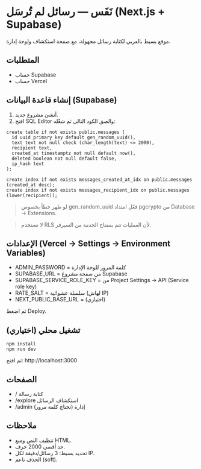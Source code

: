 
# نَفَس — رسائل لم تُرسَل (Next.js + Supabase)

موقع بسيط بالعربي لكتابة رسائل مجهولة، مع صفحة استكشاف ولوحة إدارة.

## المتطلبات
- حساب Supabase
- حساب Vercel

## إنشاء قاعدة البيانات (Supabase)
1) أنشئ مشروع جديد.
2) افتح SQL Editor والصق الكود التالي ثم شغّله:

```
create table if not exists public.messages (
  id uuid primary key default gen_random_uuid(),
  text text not null check (char_length(text) <= 2000),
  recipient text,
  created_at timestamptz not null default now(),
  deleted boolean not null default false,
  ip_hash text
);

create index if not exists messages_created_at_idx on public.messages (created_at desc);
create index if not exists messages_recipient_idx on public.messages (lower(recipient));
```
> لو ظهر خطأ بخصوص gen_random_uuid فعّل امتداد pgcrypto من Database → Extensions.

> لا نستخدم RLS لأن العمليات تتم بمفتاح الخدمة من السيرفر.

## الإعدادات (Vercel → Settings → Environment Variables)
- ADMIN_PASSWORD = كلمة المرور للوحة الإدارة
- SUPABASE_URL = من صفحة مشروع Supabase
- SUPABASE_SERVICE_ROLE_KEY = من Project Settings → API (Service role key)
- RATE_SALT = سلسلة عشوائية (لهاش IP)
- NEXT_PUBLIC_BASE_URL = (اختياري)

ثم اضغط Deploy.

## تشغيل محلي (اختياري)
```
npm install
npm run dev
```
ثم افتح: http://localhost:3000

## الصفحات
- /  كتابة رسالة
- /explore  استكشاف الرسائل
- /admin  إدارة (تحتاج كلمة مرور)

## ملاحظات
- تنظيف النص ومنع HTML.
- حد أقصى 2000 حرف.
- تحديد بسيط: 3 رسائل/دقيقة لكل IP.
- الحذف ناعم (soft).
